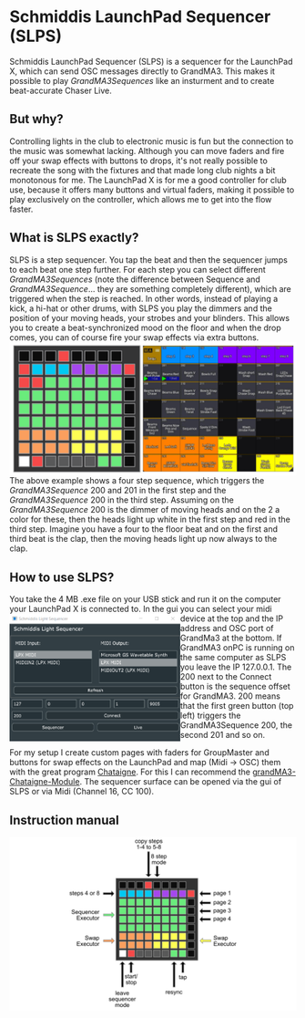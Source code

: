 # Schmiddis LaunchPad Sequencer (SLPS)

Schmiddis LaunchPad Sequencer (SLPS) is a sequencer for the LaunchPad X, which can send OSC messages directly to GrandMA3. This makes it possible to play *GrandMA3Sequences* like an insturment and to create beat-accurate Chaser Live.

## But why?

Controlling lights in the club to electronic music is fun but the connection to the music was somewhat lacking. Although you can move faders and fire off your swap effects with buttons to drops, it's not really possible to recreate the song with the fixtures and that made long club nights a bit monotonous for me.
The LaunchPad X is for me a good controller for club use, because it offers many buttons and virtual faders, making it possible to play exclusively on the controller, which allows me to get into the flow faster.

## What is SLPS exactly?

SLPS is a step sequencer. You tap the beat and then the sequencer jumps to each beat one step further. For each step you can select different *GrandMA3Sequences* (note the difference between Sequence and *GrandMA3Sequence*... they are something completely different), which are triggered when the step is reached. In other words, instead of playing a kick, a hi-hat or other drums, with SLPS you play the dimmers and the position of your moving heads, your strobes and your blinders. This allows you to create a beat-synchronized mood on the floor and when the drop comes, you can of course fire your swap effects via extra buttons. 
<img align="left" src="Documentation/120bpm-grandma.gif">

The above example shows a four step sequence, which triggers the *GrandMA3Sequence* 200 and 201 in the first step and the *GrandMA3Sequence* 200 in the third step. Assuming on the *GrandMA3Sequence* 200 is the dimmer of moving heads and on the 2 a color for these, then the heads light up white in the first step and red in the third step. Imagine you have a four to the floor beat and on the first and third beat is the clap, then the moving heads light up now always to the clap.

## How to use SLPS? 

You take the 4 MB .exe file on your USB stick and run it on the computer your LaunchPad X is connected to. <img align="left" src="Documentation/gui.png" width="300"> In the gui you can select your midi device at the top and the IP address and OSC port of GrandMa3 at the bottom. If GrandMA3 onPC is running on the same computer as SLPS you leave the IP 127.0.0.1. The 200 next to the Connect button is the sequence offset for GrandMA3. 200 means that the first green button (top left) triggers the GrandMA3Sequence 200, the second 201 and so on.

For my setup I create custom pages with faders for GroupMaster and buttons for swap effects on the LaunchPad and map (Midi -> OSC) them with the great program [Chataigne](https://github.com/benkuper/Chataigne). For this I can recommend the [grandMA3-Chataigne-Module](https://github.com/yastefan/grandMA3-Chataigne-Module). The sequencer surface can be opened via the gui of SLPS or via Midi (Channel 16, CC 100).

## Instruction manual

![manual](https://github.com/yastefan/LaunchPadSequencer/blob/main/Documentation/manual.png)
